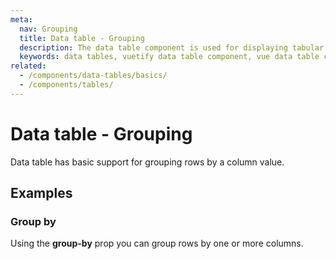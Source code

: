 ```yaml
---
meta:
  nav: Grouping
  title: Data table - Grouping
  description: The data table component is used for displaying tabular data in a way that is easy for users to scan. It includes sorting, searching, pagination and selection.
  keywords: data tables, vuetify data table component, vue data table component
related:
  - /components/data-tables/basics/
  - /components/tables/
---
```


# Data table - Grouping

Data table has basic support for grouping rows by a column value.

<entry />

## Examples

### Group by

Using the **group-by** prop you can group rows by one or more columns.

<example file="v-data-table/prop-grouping" />
